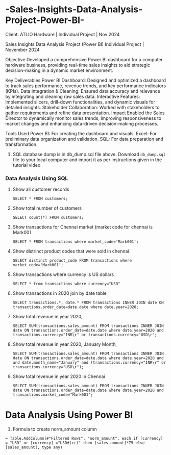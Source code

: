 # -Sales-Insights-Data-Analysis-Project-Power-BI-
Client: ATLIO Hardware | Individual Project | Nov 2024

Sales Insights Data Analysis Project (Power BI)
Individual Project | November 2024

Objective
Developed a comprehensive Power BI dashboard for a computer hardware business, providing real-time sales insights to aid strategic decision-making in a dynamic market environment.

Key Deliverables
Power BI Dashboard: Designed and optimized a dashboard to track sales performance, revenue trends, and key performance indicators (KPIs).
Data Integration & Cleaning: Ensured data accuracy and relevance by integrating and cleaning raw sales data.
Interactive Features: Implemented slicers, drill-down functionalities, and dynamic visuals for detailed insights.
Stakeholder Collaboration: Worked with stakeholders to gather requirements and refine data presentation.
Impact
Enabled the Sales Director to dynamically monitor sales trends, improving responsiveness to market changes and enhancing data-driven decision-making processes.

Tools Used
Power BI: For creating the dashboard and visuals.
Excel: For preliminary data organization and validation.
SQL: For data preparation and transformation.

1. SQL database dump is in db_dump.sql file above. Download `db_dump.sql` file to your local computer and import it as per instructions given in the tutorial video

### Data Analysis Using SQL

1. Show all customer records

    `SELECT * FROM customers;`

1. Show total number of customers

    `SELECT count(*) FROM customers;`

1. Show transactions for Chennai market (market code for chennai is Mark001

    `SELECT * FROM transactions where market_code='Mark001';`

1. Show distrinct product codes that were sold in chennai

    `SELECT distinct product_code FROM transactions where market_code='Mark001';`

1. Show transactions where currency is US dollars

    `SELECT * from transactions where currency="USD"`

1. Show transactions in 2020 join by date table

    `SELECT transactions.*, date.* FROM transactions INNER JOIN date ON transactions.order_date=date.date where date.year=2020;`

1. Show total revenue in year 2020,

    `SELECT SUM(transactions.sales_amount) FROM transactions INNER JOIN date ON transactions.order_date=date.date where date.year=2020 and transactions.currency="INR\r" or transactions.currency="USD\r";`
	
1. Show total revenue in year 2020, January Month,

    `SELECT SUM(transactions.sales_amount) FROM transactions INNER JOIN date ON transactions.order_date=date.date where date.year=2020 and and date.month_name="January" and (transactions.currency="INR\r" or transactions.currency="USD\r");`

1. Show total revenue in year 2020 in Chennai

    `SELECT SUM(transactions.sales_amount) FROM transactions INNER JOIN date ON transactions.order_date=date.date where date.year=2020
and transactions.market_code="Mark001";`


Data Analysis Using Power BI
============================

1. Formula to create norm_amount column

`= Table.AddColumn(#"Filtered Rows", "norm_amount", each if [currency] = "USD" or [currency] ="USD#(cr)" then [sales_amount]*75 else [sales_amount], type any)`
